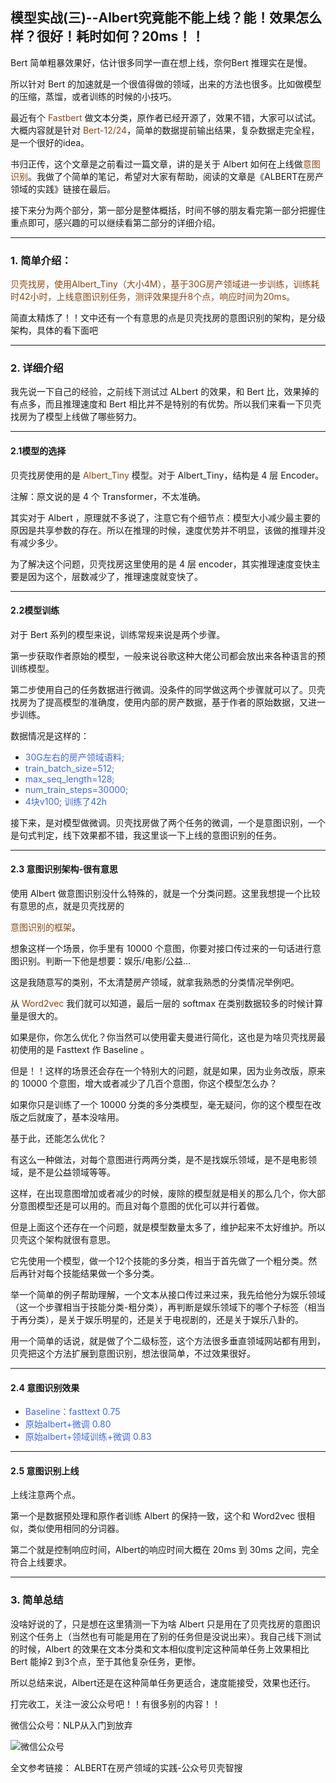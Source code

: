 ## 模型实战(三)--Albert究竟能不能上线？能！效果怎么样？很好！耗时如何？20ms！！

Bert 简单粗暴效果好，估计很多同学一直在想上线，奈何Bert 推理实在是慢。

所以针对 Bert 的加速就是一个很值得做的领域，出来的方法也很多。比如做模型的压缩，蒸馏，或者训练的时候的小技巧。

最近有个  <font color=SaddleBrown>Fastbert</font> 做文本分类，原作者已经开源了，效果不错，大家可以试试。大概内容就是针对 <font color=SaddleBrown>Bert-12/24</font>，简单的数据提前输出结果，复杂数据走完全程，是一个很好的idea。

书归正传，这个文章是之前看过一篇文章，讲的是关于 Albert 如何在上线做<font color=SaddleBrown>意图识别</font>。我做了个简单的笔记，希望对大家有帮助，阅读的文章是《ALBERT在房产领域的实践》链接在最后。

接下来分为两个部分，第一部分是整体概括，时间不够的朋友看完第一部分把握住重点即可，感兴趣的可以继续看第二部分的详细介绍。

******

### 1. 简单介绍：

<font color=SaddleBrown>贝壳找房，使用Albert_Tiny（大小4M），基于30G房产领域进一步训练，训练耗时42小时，上线意图识别任务，测评效果提升8个点，响应时间为20ms。</font>

简直太精炼了！！文中还有一个有意思的点是贝壳找房的意图识别的架构，是分级架构，具体的看下面吧

******

### 2. 详细介绍

我先说一下自己的经验，之前线下测试过 ALbert 的效果，和 Bert 比，效果掉的有点多，而且推理速度和 Bert 相比并不是特别的有优势。所以我们来看一下贝壳找房为了模型上线做了哪些努力。

*******

#### 2.1模型的选择

贝壳找房使用的是 <font color=SaddleBrown>Albert_Tiny </font>模型。对于 Albert_Tiny，结构是 4 层 Encoder。

注解：原文说的是 4 个 Transformer，不太准确。

其实对于 Albert ，原理就不多说了，注意它有个细节点：模型大小减少最主要的原因是共享参数的存在。所以在推理的时候，速度优势并不明显，该做的推理并没有减少多少。

为了解决这个问题，贝壳找房这里使用的是 4 层 encoder，其实推理速度变快主要是因为这个，层数减少了，推理速度就变快了。

*******

#### 2.2模型训练

对于 Bert 系列的模型来说，训练常规来说是两个步骤。

第一步获取作者原始的模型，一般来说谷歌这种大佬公司都会放出来各种语言的预训练模型。

第二步使用自己的任务数据进行微调。没条件的同学做这两个步骤就可以了。贝壳找房为了提高模型的准确度，使用内部的房产数据，基于作者的原始数据，又进一步训练。

数据情况是这样的：

- <font color= RoyalBlue>30G左右的房产领域语料;</font>
- <font color= RoyalBlue>train_batch_size=512;</font>
-  <font color= RoyalBlue>max_seq_length=128;</font>
- <font color= RoyalBlue>num_train_steps=30000;</font>
- <font color= RoyalBlue>4块v100; 训练了42h</font>

接下来，是对模型做微调。贝壳找房做了两个任务的微调，一个是意图识别，一个是句式判定，线下效果都不错，我这里谈一下上线的意图识别的任务。

******

#### 2.3 意图识别架构-很有意思

使用 Albert 做意图识别没什么特殊的，就是一个分类问题。这里我想提一个比较有意思的点，就是贝壳找房的

<font color=SaddleBrown>意图识别的框架</font>。

想象这样一个场景，你手里有 10000 个意图，你要对接口传过来的一句话进行意图识别。判断一下他是想要：娱乐/电影/公益...

这是我随意写的类别，不太清楚房产领域，就拿我熟悉的分类情况举例吧。

从 <font color=SaddleBrown>Word2vec</font>  我们就可以知道，最后一层的 softmax 在类别数据较多的时候计算量是很大的。

如果是你，你怎么优化？你当然可以使用霍夫曼进行简化，这也是为啥贝壳找房最初使用的是 Fasttext 作 Baseline 。

但是！！这样的场景还会存在一个特别大的问题，就是如果，因为业务改版，原来的 10000 个意图，增大或者减少了几百个意图，你这个模型怎么办？

如果你只是训练了一个 10000 分类的多分类模型，毫无疑问，你的这个模型在改版之后就废了，基本没啥用。

基于此，还能怎么优化？

有这么一种做法，对每个意图进行两两分类，是不是找娱乐领域，是不是电影领域，是不是公益领域等等。

这样，在出现意图增加或者减少的时候，废除的模型就是相关的那么几个，你大部分意图模型还是可以用的。而且对每个意图的优化可以并行着做。

但是上面这个还存在一个问题，就是模型数量太多了，维护起来不太好维护。所以贝壳这个架构就很有意思。

它先使用一个模型，做一个12个技能的多分类，相当于首先做了一个粗分类。然后再针对每个技能结果做一个多分类。

举一个简单的例子帮助理解，一个文本从接口传过来过来，我先给他分为娱乐领域（这一个步骤相当于技能分类-粗分类），再判断是娱乐领域下的哪个子标签（相当于再分类），是关于娱乐明星的，还是关于电视剧的，还是关于娱乐八卦的。

用一个简单的话说，就是做了个二级标签，这个方法很多垂直领域网站都有用到，贝壳把这个方法扩展到意图识别，想法很简单，不过效果很好。

******

#### 2.4 意图识别效果

- <font color= RoyalBlue>Baseline：fasttext 0.75</font>
- <font color= RoyalBlue>原始albert+微调 0.80</font>
- <font color= RoyalBlue>原始albert+领域训练+微调 0.83</font>

******

#### 2.5 意图识别上线

上线注意两个点。

第一个是数据预处理和原作者训练 Albert 的保持一致，这个和 Word2vec 很相似，类似使用相同的分词器。

第二个就是控制响应时间，Albert的响应时间大概在 20ms 到 30ms 之间，完全符合上线要求。

******

### 3. 简单总结

没啥好说的了，只是想在这里猜测一下为啥 Albert 只是用在了贝壳找房的意图识别这个任务上（当然也有可能是用在了别的任务但是没说出来）。我自己线下测试的时候，Albert 的效果在文本分类和文本相似度判定这种简单任务上效果相比 Bert 能掉2 到3个点，至于其他复杂任务，更惨。

所以总结来说，Albert还是在这种简单任务更适合，速度能接受，效果也还行。

打完收工，关注一波公众号吧！！有很多别的内容！！

微信公众号：NLP从入门到放弃

![微信公众号](../images/wechat.png)

全文参考链接：
ALBERT在房产领域的实践-公众号贝壳智搜
